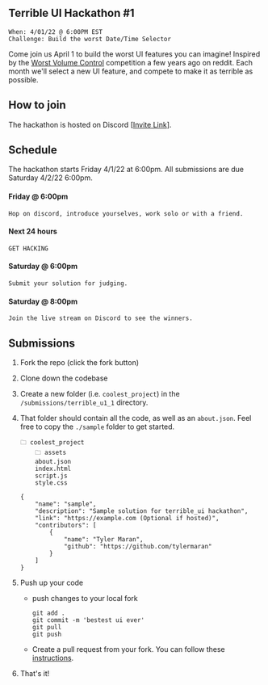 ## Terrible UI Hackathon #1

```
When: 4/01/22 @ 6:00PM EST
Challenge: Build the worst Date/Time Selector
```

Come join us April 1 to build the worst UI features you can imagine! Inspired by the [Worst Volume Control](https://uxdesign.cc/the-worst-volume-control-ui-in-the-world-60713dc86950) competition a few years ago on reddit. Each month we'll select a new UI feature, and compete to make it as terrible as possible.

## How to join

The hackathon is hosted on Discord [[Invite Link](https://discord.com/invite/kqt8rcvggn])].

## Schedule

The hackathon starts Friday 4/1/22 at 6:00pm. All submissions are due Saturday 4/2/22 6:00pm.

#### Friday @ 6:00pm

    Hop on discord, introduce yourselves, work solo or with a friend.

#### Next 24 hours

    GET HACKING

#### Saturday @ 6:00pm

    Submit your solution for judging.

#### Saturday @ 8:00pm

    Join the live stream on Discord to see the winners.

## Submissions

1. Fork the repo (click the fork button)
2. Clone down the codebase
3. Create a new folder (i.e. `coolest_project`) in the `/submissions/terrible_u1_1` directory.
4. That folder should contain all the code, as well as an `about.json`. Feel free to copy the `./sample` folder to get started.

    ```
    🗀 coolest_project
        🗀 assets
        about.json
        index.html
        script.js
        style.css
    ```

    ```
    {
        "name": "sample",
        "description": "Sample solution for terrible_ui hackathon",
        "link": "https://example.com (Optional if hosted)",
        "contributors": [
            {
                "name": "Tyler Maran",
                "github": "https://github.com/tylermaran"
            }
        ]
    }
    ```

5. Push up your code

    - push changes to your local fork
        ```
        git add .
        git commit -m 'bestest ui ever'
        git pull
        git push
        ```
    - Create a pull request from your fork. You can follow these [instructions](https://docs.github.com/en/pull-requests/collaborating-with-pull-requests/proposing-changes-to-your-work-with-pull-requests/creating-a-pull-request-from-a-fork).

6. That's it!
